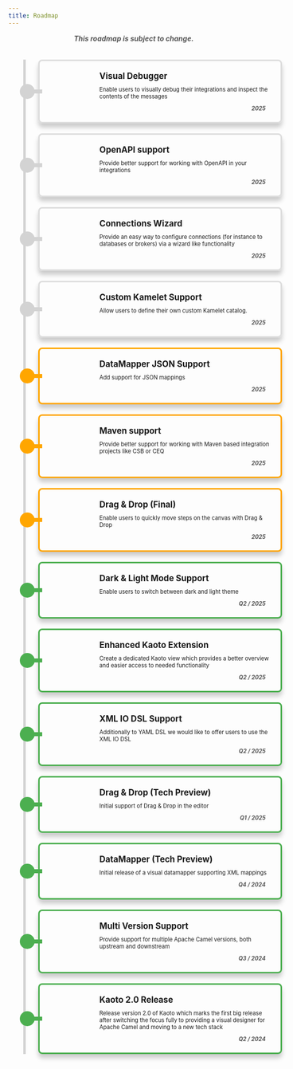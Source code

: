 ```yaml
---
title: Roadmap
---
```


<style>
h1 {
    text-align: center;
}

.roadmap-container {
    display: flex;
    flex-direction: column;
    gap: 20px;
    position: relative;
    padding-left: 60px;
}

.roadmap-timeline {
    position: absolute;
    left: 30px; /* Adjusted to center the circle */
    top: 0;
    width: 5px;
    background: lightgray;
    height: 100%; /* Adjusted to cover the height of the container */
}

.roadmap-card {
    display: flex;
    align-items: center;
    border: 3px solid #ddd;
    border-radius: 8px;
    padding: 20px;
    width: 100%;
    box-shadow: 0 8px 10px rgba(0, 0, 0, 0.2);
    position: relative;
}

.roadmap-card.wip {
    border-color:rgb(255, 166, 0);
    border-width: 3px; /* Increased border width */
}

.roadmap-card.completed {
    border-color: #4CAF50;
    border-width: 3px; /* Increased border width */
}

.roadmap-card .icon {
    font-size: 40px;
    background-size: cover; 
    background-repeat: no-repeat; 
    width: 60px; 
    height: 60px; 
    flex: 0 0 80px 80px;
    display: flex;
    align-items: center;
    justify-content: center;
    margin-right: 40px;
}

.roadmap-card .content {
    flex: 1;
}

.roadmap-card .content h3 {
    margin: 0;
    font-size: 1.2em;
    font-weight: bold;
}

.roadmap-card .content p {
    margin: 10px 0;
    font-size: 0.8em;
}

.roadmap-card .content .delivery-time {
    font-style: italic;
    color: #555;
    font-weight: bold;
    font-size: 0.8em;
    text-align: right;
    padding-right: 10px
}

.roadmap-card::before {
    content: '';
    position: absolute;
    left: -40px; /* Adjusted to center the circle */
    top: 50%;
    transform: translateY(-50%);
    width: 20px;
    height: 20px;
    border-radius: 50%;
    border: 5px solid lightgray;
    background: lightgray;
}

.roadmap-card::after {
    content: '';
    position: absolute;
    left: -20px; /* Adjusted to align with the circle */
    top: 50%;
    transform: translateY(-50%);
    width: 19px;
    height: 2px;
    background: lightgray;
    border: 3px solid lightgray;
}

.roadmap-card.wip::before {
    background:rgb(255, 166, 0);
    border: 5px solid rgb(255, 166, 0);
    left: -40px; /* Adjusted to center the circle */
}

.roadmap-card.wip::after {
    background: rgb(255, 166, 0);
    border: 3px solid rgb(255, 166, 0);
}

.roadmap-card.completed::before {
    background: #4CAF50;
    border: 5px solid #4CAF50;
    left: -40px; /* Adjusted to center the circle */
}

.roadmap-card.completed::after {
    background: #4CAF50;
    border: 3px solid #4CAF50;
}

.roadmap-description {
    text-align: center;
    font-style: italic;
    color: #555;
    font-weight: bold;
    font-size: 1em;
    padding-bottom: 20px
}
</style>

<p class="roadmap-description">
This roadmap is subject to change.
</p>


<div class="roadmap-container">
    <div class="roadmap-timeline"></div>
    <div class="roadmap-card">
        <div class="icon" style="background-image: url('./images/bug.png');"></div>
        <div class="content">
            <h3>Visual Debugger</h3>
            <p>Enable users to visually debug their integrations and inspect the contents of the messages</p>
            <div class="delivery-time">2025</div>
        </div>
    </div>
    <div class="roadmap-card">
        <div class="icon" style="background-image: url('./images/openapi.svg');"></div>
        <div class="content">
            <h3>OpenAPI support</h3>
            <p>Provide better support for working with OpenAPI in your integrations</p>
            <div class="delivery-time">2025</div>
        </div>
    </div>
    <div class="roadmap-card">
        <div class="icon" style="background-image: url('./images/puzzle.png');"></div>
        <div class="content">
            <h3>Connections Wizard</h3>
            <p>Provide an easy way to configure connections (for instance to databases or brokers) via a wizard like functionality</p>
            <div class="delivery-time">2025</div>
        </div>
    </div>
    <div class="roadmap-card">
        <div class="icon" style="background-image: url('./images/camel-logo.svg');"></div>
        <div class="content">
            <h3>Custom Kamelet Support</h3>
            <p>Allow users to define their own custom Kamelet catalog.</p>
            <div class="delivery-time">2025</div>
        </div>
    </div>
    <div class="roadmap-card wip">
        <div class="icon" style="background-image: url('./images/datamapper.png');"></div>
        <div class="content">
            <h3>DataMapper JSON Support</h3>
            <p>Add support for JSON mappings</p>
            <div class="delivery-time">2025</div>
        </div>
    </div>
    <div class="roadmap-card wip">
        <div class="icon" style="background-image: url('./images/build.png');"></div>
        <div class="content">
            <h3>Maven support</h3>
            <p>Provide better support for working with Maven based integration projects like CSB or CEQ</p>
            <div class="delivery-time">2025</div>
        </div>
    </div>
    <div class="roadmap-card wip">
        <div class="icon" style="background-image: url('./images/stop.png');"></div>
        <div class="content">
            <h3>Drag & Drop (Final)</h3>
            <p>Enable users to quickly move steps on the canvas with Drag & Drop</p>
            <div class="delivery-time">2025</div>
        </div>
    </div>
    <div class="roadmap-card completed">
        <div class="icon" style="background-image: url('./images/darklightmode.png');"></div>
        <div class="content">
            <h3>Dark & Light Mode Support</h3>
            <p>Enable users to switch between dark and light theme</p>
            <div class="delivery-time">Q2 / 2025</div>
        </div>
    </div>
    <div class="roadmap-card completed">
        <div class="icon" style="background-image: url('./images/vscode.svg');"></div>
        <div class="content">
            <h3>Enhanced Kaoto Extension</h3>
            <p>Create a dedicated Kaoto view which provides a better overview and easier access to needed functionality</p>
            <div class="delivery-time">Q2 / 2025</div>
        </div>
    </div>
    <div class="roadmap-card completed">
        <div class="icon" style="background-image: url('./images/xmlsupport.png');"></div>
        <div class="content">
            <h3>XML IO DSL Support</h3>
            <p>Additionally to YAML DSL we would like to offer users to use the XML IO DSL</p>
            <div class="delivery-time">Q2 / 2025</div>
        </div>
    </div>
    <div class="roadmap-card completed">
        <div class="icon" style="background-image: url('./images/stop.png');"></div>
        <div class="content">
            <h3>Drag & Drop (Tech Preview)</h3>
            <p>Initial support of Drag & Drop in the editor</p>
            <div class="delivery-time">Q1 / 2025</div>
        </div>
    </div>
    <div class="roadmap-card completed">
        <div class="icon" style="background-image: url('./images/datamapper.png');"></div>
        <div class="content">
            <h3>DataMapper (Tech Preview)</h3>
            <p>Initial release of a visual datamapper supporting XML mappings</p>
            <div class="delivery-time">Q4 / 2024</div>
        </div>
    </div>
    <div class="roadmap-card completed">
        <div class="icon" style="background-image: url('./images/camel-logo.svg');"></div>
        <div class="content">
            <h3>Multi Version Support</h3>
            <p>Provide support for multiple Apache Camel versions, both upstream and downstream</p>
            <div class="delivery-time">Q3 / 2024</div>
        </div>
    </div>
    <div class="roadmap-card completed">
        <div class="icon" style="background-image: url('./images/logo-kaoto.png');"></div>
        <div class="content">
            <h3>Kaoto 2.0 Release</h3>
            <p>Release version 2.0 of Kaoto which marks the first big release after switching the focus fully to providing a visual designer for Apache Camel and moving to a new tech stack</p>
            <div class="delivery-time">Q2 / 2024</div>
        </div>
    </div>
</div>
